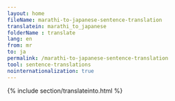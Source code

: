 ```yaml
---
layout: home
fileName: marathi-to-japanese-sentence-translation
translatein: marathi_to_japanese
folderName : translate
lang: en
from: mr
to: ja
permalink: /marathi-to-japanese-sentence-translation
tool: sentence-translations
nointernationalization: true
---
```

{% include section/translateinto.html %}
